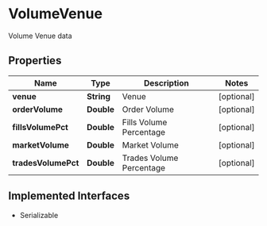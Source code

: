 

# VolumeVenue

Volume Venue data

## Properties

Name | Type | Description | Notes
------------ | ------------- | ------------- | -------------
**venue** | **String** | Venue |  [optional]
**orderVolume** | **Double** | Order Volume |  [optional]
**fillsVolumePct** | **Double** | Fills Volume Percentage |  [optional]
**marketVolume** | **Double** | Market Volume |  [optional]
**tradesVolumePct** | **Double** | Trades Volume Percentage |  [optional]


## Implemented Interfaces

* Serializable


